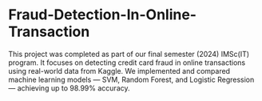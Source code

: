 # Fraud-Detection-In-Online-Transaction
This project was completed as part of our final semester (2024) IMSc(IT) program. It focuses on detecting credit card fraud in online transactions using real-world data from Kaggle. We implemented and compared machine learning models — SVM, Random Forest, and Logistic Regression — achieving up to 98.99% accuracy.

